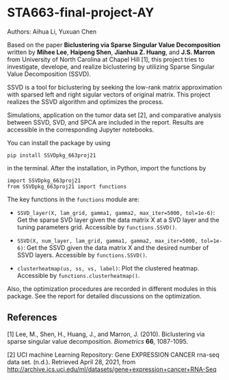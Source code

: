 # STA663-final-project-AY
Authors: Aihua Li, Yuxuan Chen

Based on the paper **Biclustering via Sparse Singular Value Decomposition** written by **Mihee Lee**, **Haipeng Shen**, **Jianhua Z. Huang**, and **J.S. Marron** from University of North Carolina at Chapel Hill [1], this project tries to investigate, develope, and realize biclustering by utilizing Sparse Singular Value Decomposition (SSVD).

SSVD is a tool for biclustering by seeking the low-rank matrix approximation with sparsed left and right sigular vectors of original matrix. This project realizes the SSVD algorithm and optimizes the process. 

Simulations, application on the tumor data set [2], and comparative analysis between SSVD, SVD, and SPCA are included in the report. Results are accessible in the corresponding Jupyter notebooks. 


You can install the package by using 
```
pip install SSVDpkg_663proj21
```
in the terminal. After the installation, in Python, import the functions by
```
import SSVDpkg_663proj21
from SSVDpkg_663proj21 import functions
```

The key functions in the `functions` module are:

- `SSVD_layer(X, lam_grid, gamma1, gamma2, max_iter=5000, tol=1e-6)`: Get the sparse SVD layer given the data matrix X at a SVD layer and the tuning parameters grid. Accessible by `functions.SSVD()`. 

- `SSVD(X, num_layer, lam_grid, gamma1, gamma2, max_iter=5000, tol=1e-6)`: Get the SSVD given the data matrix X and the desired number of SSVD layers. Accessible by `functions.SSVD()`. 

- `clusterheatmap(us, ss, vs, label)`: Plot the clustered heatmap. Accessible by `functions.clusterheatmap()`. 

Also, the optimization procedures are recorded in different modules in this package. See the report for detailed discussions on the optimization. 

 
## References

[1] Lee, M., Shen, H., Huang, J., and Marron, J. (2010). Biclustering via sparse singular value decomposition. *Biometrics* **66**, 1087-1095. 
 
[2] UCI machine Learning Repository: Gene EXPRESSION CANCER rna-seq data set. (n.d.). Retrieved April 28, 2021, from http://archive.ics.uci.edu/ml/datasets/gene+expression+cancer+RNA-Seq

